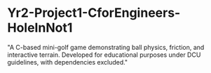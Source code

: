# Yr2-Project1-CforEngineers-HoleInNot1
"A C-based mini-golf game demonstrating ball physics, friction, and interactive terrain. Developed for educational purposes under DCU guidelines, with dependencies excluded."
